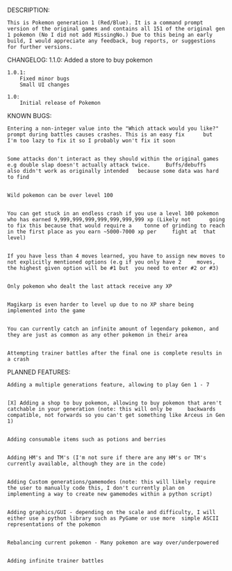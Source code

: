 DESCRIPTION:

	This is Pokemon generation 1 (Red/Blue). It is a command prompt version of the original games and contains all 151 of the original gen 1 pokemon (No I did not add MissingNo.) Due to this being an early build, I would appreciate any feedback, bug reports, or suggestions for further versions.


CHANGELOG:
	1.1.0:
		Added a store to buy pokemon
	
	1.0.1:
		Fixed minor bugs
		Small UI changes
	
	1.0:
		Initial release of Pokemon


KNOWN BUGS:
	
	Entering a non-integer value into the "Which attack would you like?" prompt during battles causes crashes. This is an easy fix 		but   I'm too lazy to fix it so I probably won't fix it soon


	Some attacks don't interact as they should within the original games e.g double slap doesn't actually attack twice. 	Buffs/debuffs     also didn't work as originally intended 	because some data was hard to find


	Wild pokemon can be over level 100


	You can get stuck in an endless crash if you use a level 100 pokemon who has earned 9,999,999,999,999,999,999,999 xp (Likely not 	  going to fix this because that would require a 	tonne of grinding to reach in the first place as you earn ~5000-7000 xp per 	fight at  that level)


	If you have less than 4 moves learned, you have to assign new moves to not explicitly mentioned options (e.g if you only have 2 	moves, the highest given option will be #1 but 	you need to enter #2 or #3)


	Only pokemon who dealt the last attack receive any XP	


	Magikarp is even harder to level up due to no XP share being implemented into the game


	You can currently catch an infinite amount of legendary pokemon, and they are just as common as any other pokemon in their area


	Attempting trainer battles after the final one is complete results in a crash


PLANNED FEATURES:

	Adding a multiple generations feature, allowing to play Gen 1 - 7


	[X] Adding a shop to buy pokemon, allowing to buy pokemon that aren't catchable in your generation (note: this will only be 	backwards compatible, not forwards so you can't get something like Arceus in Gen 1)


	Adding consumable items such as potions and berries


	Adding HM's and TM's (I'm not sure if there are any HM's or TM's currently available, although they are in the code)


	Adding Custom generations/gamemodes (note: this will likely require the user to manually code this, I don't currently plan on 	implementing a way to create new gamemodes within a python script)


	Adding graphics/GUI - depending on the scale and difficulty, I will either use a python library such as PyGame or use more 	simple ASCII representations of the pokemon	


	Rebalancing current pokemon - Many pokemon are way over/underpowered


	Adding infinite trainer battles
